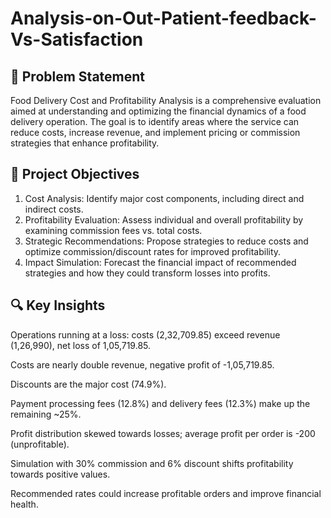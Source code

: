 # **Analysis-on-Out-Patient-feedback-Vs-Satisfaction**

## **📌 Problem Statement**
Food Delivery Cost and Profitability Analysis is a comprehensive evaluation aimed at understanding and optimizing the financial dynamics of a food delivery operation. The goal is to identify areas where the service can reduce costs, increase revenue, and implement pricing or commission strategies that enhance profitability.

## **🎯 Project Objectives**
1. Cost Analysis: Identify major cost components, including direct and indirect costs.
2. Profitability Evaluation: Assess individual and overall profitability by examining commission fees vs. total costs.
3. Strategic Recommendations: Propose strategies to reduce costs and optimize commission/discount rates for improved profitability.
4. Impact Simulation: Forecast the financial impact of recommended strategies and how they could transform losses into profits.

## **🔍 Key Insights**
Operations running at a loss: costs (2,32,709.85) exceed revenue (1,26,990), net loss of 1,05,719.85.

Costs are nearly double revenue, negative profit of -1,05,719.85.

Discounts are the major cost (74.9%).

Payment processing fees (12.8%) and delivery fees (12.3%) make up the remaining ~25%.

Profit distribution skewed towards losses; average profit per order is -200 (unprofitable).

Simulation with 30% commission and 6% discount shifts profitability towards positive values.

Recommended rates could increase profitable orders and improve financial health.
